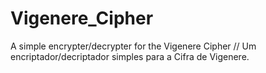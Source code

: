 # Vigenere_Cipher
A simple encrypter/decrypter for the Vigenere Cipher // Um encriptador/decriptador simples para a Cifra de Vigenere.
